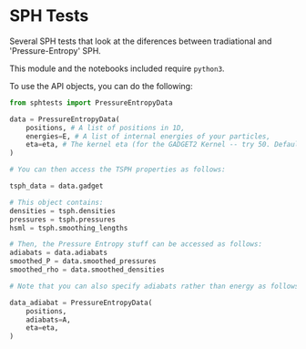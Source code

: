 SPH Tests
=========

Several SPH tests that look at the diferences between tradiational and 'Pressure-Entropy' SPH.

This module and the notebooks included require `python3`.

To use the API objects, you can do the following:

```python
from sphtests import PressureEntropyData

data = PressureEntropyData(
    positions, # A list of positions in 1D,
    energies=E, # A list of internal energies of your particles,
    eta=eta, # The kernel eta (for the GADGET2 Kernel -- try 50. Default is 5.)
)

# You can then access the TSPH properties as follows:

tsph_data = data.gadget

# This object contains:
densities = tsph.densities
pressures = tsph.pressures
hsml = tsph.smoothing_lengths

# Then, the Pressure Entropy stuff can be accessed as follows:
adiabats = data.adiabats
smoothed_P = data.smoothed_pressures
smoothed_rho = data.smoothed_densities

# Note that you can also specify adiabats rather than energy as follows:

data_adiabat = PressureEntropyData(
    positions,
    adiabats=A,
    eta=eta,
)

